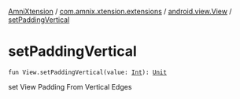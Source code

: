 [AmniXtension](../../index.md) / [com.amnix.xtension.extensions](../index.md) / [android.view.View](index.md) / [setPaddingVertical](./set-padding-vertical.md)

# setPaddingVertical

`fun View.setPaddingVertical(value: `[`Int`](https://kotlinlang.org/api/latest/jvm/stdlib/kotlin/-int/index.html)`): `[`Unit`](https://kotlinlang.org/api/latest/jvm/stdlib/kotlin/-unit/index.html)

set View Padding From Vertical Edges


